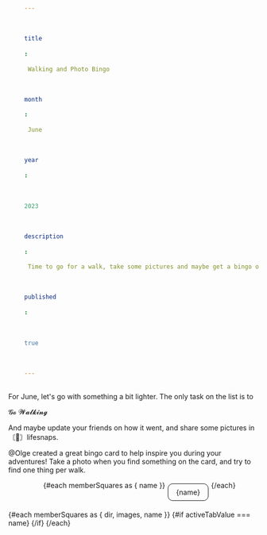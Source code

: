 ```yaml
---
title: Walking and Photo Bingo
month: June
year: 2023
description: Time to go for a walk, take some pictures and maybe get a bingo or two. This is just a test text to see how it would look like with a longer text. Don't mind this. Just move along. Maybe I should just copy the text. This is just a test text to see how it would look like with a longer text. Don't mind this. Just move along. Maybe I should just copy the text.
published: true
---
```


<script>
    import Bingocard from './Bingocard.svelte';
	import { bingoSquares } from './squaresData.js';
	import { memberSquares } from './memberData.js';
	let activeTabValue = 'Olle';
	const handleClick = (tabValue) => () => (activeTabValue = tabValue);
</script>

For June, let's go with something a bit lighter. The only task on the list is to

<p>𝓖𝓸 𝓦𝓪𝓵𝓴𝓲𝓷𝓰</p>

And maybe update your friends on how it went, and share some pictures in ⁠〘📸〙lifesnaps.

@Olge created a great bingo card to help inspire you during your adventures! Take a photo when you find something on the card, and try to find one thing per walk.

<div>
	<ul>
		{#each memberSquares as { name }}
			<li class={activeTabValue === name ? 'active' : ''}>
				<!-- svelte-ignore a11y-click-events-have-key-events -->
				<span on:click={handleClick(name)}>{name}</span>
			</li>
		{/each}
	</ul>
	{#each memberSquares as { dir, images, name }}
		{#if activeTabValue === name}
			<Bingocard {bingoSquares} memberSquares={images} {dir} />
		{/if}
	{/each}
	<!-- {#each memberSquares as { dir, images }}
		<Bingocard {bingoSquares} memberSquares={images} {dir} />
	{/each} -->
</div>

<style>
	ul {
		display: flex;
		justify-content: center;
		flex-wrap: wrap;
		list-style-type: none;
	}
	li {
		margin: 5px;
		border-style: solid;
		border-width: 1px;
		border-radius: 10px;
        list-style-type: none;
	}

	span {
		display: block;
		padding: 0.5rem 1rem;
		cursor: pointer;
	}

	li.active {
		color: #495057;
		background-color: #fff;
	}
</style>